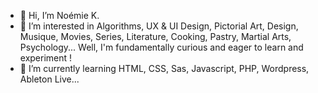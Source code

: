 - 👋 Hi, I’m Noémie K.
- 💞️ I’m interested in Algorithms, UX & UI Design, Pictorial Art, Design, Musique, Movies, Series, Literature, Cooking, Pastry, Martial Arts, Psychology... Well, I'm fundamentally curious and eager to learn and experiment !
- 🌱 I’m currently learning HTML, CSS, Sas, Javascript, PHP, Wordpress, Ableton Live...
